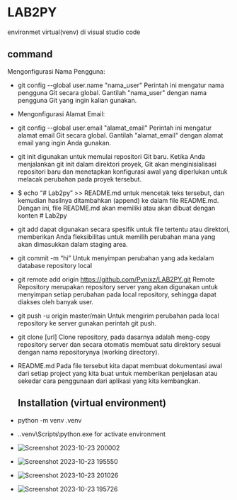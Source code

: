 # LAB2PY
environmet virtual(venv) di visual studio code

## command 
Mengonfigurasi Nama Pengguna:
 - git config --global user.name "nama_user" Perintah ini mengatur nama pengguna Git secara global. Gantilah "nama_user" dengan nama pengguna Git yang ingin kalian gunakan.
 - Mengonfigurasi Alamat Email:
 - git config --global user.email "alamat_email" Perintah ini mengatur alamat email Git secara global. Gantilah "alamat_email" dengan alamat email yang ingin Anda gunakan.
 - git init  digunakan untuk memulai repositori Git baru. Ketika Anda menjalankan git init dalam direktori proyek, Git akan menginisialisasi repositori baru dan menetapkan 
   konfigurasi awal yang diperlukan untuk melacak perubahan pada proyek tersebut.
 - $ echo “# Lab2py” >> README.md untuk mencetak teks tersebut, dan kemudian hasilnya ditambahkan (append) ke dalam file README.md. Dengan ini, file README.md akan memiliki 
   atau akan dibuat dengan konten # Lab2py
 - git add dapat digunakan secara spesifik untuk file tertentu atau direktori, memberikan Anda fleksibilitas untuk memilih perubahan mana yang akan dimasukkan dalam staging 
  area.
 - git commit -m “hi” Untuk menyimpan perubahan yang ada kedalam database repository local
 - git remote add origin https://github.com/Pynixz/LAB2PY.git Remote Repository merupakan repository server yang akan digunakan untuk menyimpan setiap perubahan pada 
   local repository, sehingga dapat diakses oleh banyak user.
 - git push -u origin master/main Untuk mengirim perubahan pada local repository ke server gunakan perintah git push.
 - git clone [url] Clone repository, pada dasarnya adalah meng-copy repository server dan secara otomatis membuat satu direktory sesuai dengan nama repositorynya (working 
   directory).
 - README.md Pada file tersebut kita dapat membuat dokumentasi awal dari setiap project yang kita buat untuk memberikan penjelasan atau sekedar cara penggunaan dari 
   aplikasi yang kita kembangkan.
   
   ## Installation (virtual environment)
 - python -m venv  .venv
 - .\.venv\Scripts\python.exe for activate environment
 - ![Screenshot 2023-10-23 200002](https://github.com/Pynixz/LAB2PY/assets/147568964/b7ed2f5d-cfc4-4a3b-8632-383222810ba7)
 - ![Screenshot 2023-10-23 195550](https://github.com/Pynixz/LAB2PY/assets/147568964/1d54ddfa-6e34-410e-8621-d7376ceac051)
 - ![Screenshot 2023-10-23 201026](https://github.com/Pynixz/LAB2PY/assets/147568964/4d286907-07c0-4726-a8f7-10702868720a)
 - ![Screenshot 2023-10-23 195726](https://github.com/Pynixz/LAB2PY/assets/147568964/208d75b6-dbc5-4b8b-8fe0-3548477d4b80)
